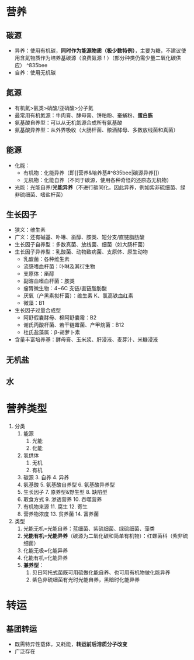 # 营养
## 碳源
- 异养：使用有机碳，**同时作为能源物质（极少数特例）**，主要为糖，不建议使用含氮物质作为培养基碳源（浪费氮源！）（部分种类仍需少量二氧化碳供应） ^835bee
- 自养：使用无机碳
## 氮源
- 有机氮>氨类>硝酸/亚硝酸>分子氮
- 最常用有机氮源：牛肉膏、酵母膏、饼粕粉、蚕蛹粉、**蛋白胨**
- 氨基酸自养型：可以从无机氮源合成所有氨基酸
- 氨基酸异养型：从外界吸收（大肠杆菌、酿酒酵母、多数放线菌和真菌）
## 能源
- 化能：
	- 有机物：化能异养（即[[营养&培养基#^835bee|碳源异养]]）
	- 无机物：化能自养（不同于碳源，使用各种奇怪的还原态无机物）
- 光能：光能自养/**光能异养**（不进行碳同化，因此异养，例如紫非硫细菌、绿非硫细菌、嗜盐杆菌）
## 生长因子
- 狭义：维生素
- 广义：还有碱基、卟啉、甾醇、胺类、短分支/直链脂肪酸
- 生长因子自养型：多数真菌、放线菌、细菌（如大肠杆菌）
- 生长因子异养型：乳酸菌、动物致病菌、支原体、原生动物
	- 乳酸菌：各种维生素
	- 流感嗜血杆菌：卟啉及其衍生物
	- 支原体：甾醇
	- 副溶血嗜血杆菌：胺类
	- 瘤胃微生物：4~6C 支链/直链脂肪酸
	- 厌氧（产黑素拟杆菌）：维生素 K、氯高铁血红素
	- 微藻：B1
- 生长因子过量合成型
	- 阿舒假囊酵母、棉阿舒囊霉：B2
	- 谢氏丙酸杆菌、若干链霉菌、产甲烷菌：B12
	- 杜氏盐藻属：β-胡萝卜素
- 含量丰富培养基：酵母膏、玉米浆、肝浸液、麦芽汁、米糠浸液
## 无机盐
## 水
# 营养类型
1. 分类
	1. 能源
		1. 光能
		2. 化能
	2. 氢供体
		1. 无机
		2. 有机
	3. 碳源
		3. 自养
		4. 异养
	4. 氨基酸
		5. 氨基酸自养型
		6. 氨基酸异养型
	5. 生长因子
		7. 原养型&野生型
		8. 缺陷型
	6. 取食方式
		9. 渗透营养
		10. 吞噬营养
	7. 有机物来源
		11. 腐生
		12. 寄生
	8. 营养物浓度
		13. 贫养菌
		14. 富养菌
2. 类型
	1. 光能无机=光能自养：蓝细菌、紫硫细菌、绿硫细菌、藻类
	2. **光能有机**=**光能异养**（碳源为二氧化碳和简单有机物）：红螺菌科（紫非硫细菌）
	3. 化能无极=化能异养
	4. 化能有机=化能异养
	5. **兼养型**：
		1. 贝日阿托式菌既可用硫做化能自养、也可用有机物做化能异养
		2. 紫色非硫细菌有光时光能自养，黑暗时化能异养
# 转运
## 基团转运
- 既需特异性载体，又耗能，**转运前后溶质分子改变**
- 广泛存在
